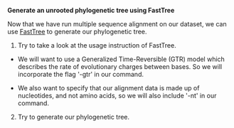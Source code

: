 <script>
import Link from "$components/Link.svelte";
import Execute from "$components/Execute.svelte";
</script>

**Generate an unrooted phylogenetic tree using FastTree**

Now that we have run multiple sequence alignment on our dataset, we can use [FastTree](https://morgannprice.github.io/fasttree/) to generate our phylogenetic tree.

1. Try <Execute command="FastTree" inline /> to
take a look at the usage instruction of FastTree.

- We will want to use a Generalized Time-Reversible (GTR) model which describes the rate of evolutionary charges between bases. So we will incorporate the flag '-gtr' in our command. 

- We also want to specify that our alignment data is made up of nucleotides, and not amino acids, so we will also include '-nt' in our command. 

2. Try <Execute command="FastTree -gtr -nt -gamma hiv1_sequences.MSA.fas > tree_file.nwk
" inline /> to generate our phylogenetic tree.
